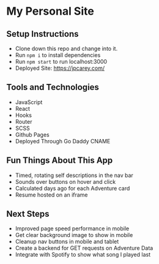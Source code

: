# My Personal Site

## Setup Instructions
* Clone down this repo and change into it.
* Run `npm i` to install dependencies
* Run `npm start` to run localhost:3000
* Deployed Site: https://jpcarey.com/

## Tools and Technologies
* JavaScript
* React
* Hooks
* Router
* SCSS
* Github Pages
* Deployed Through Go Daddy CNAME

## Fun Things About This App
* Timed, rotating self descriptions in the nav bar
* Sounds over buttons on hover and click
* Calculated days ago for each Adventure card
* Resume hosted on an iframe

## Next Steps
* Improved page speed performance in mobile
* Get clear background image to show in mobile
* Cleanup nav buttons in mobile and tablet
* Create a backend for GET requests on Adventure Data
* Integrate with Spotify to show what song I played last
